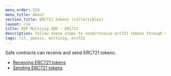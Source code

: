 ```yaml
---
menu_order: 510
menu_title: About
section_title: ERC721 tokens (collectibles)
layout: rsk
title: RIF Multisig SDK - ERC721
description: follow these steps to send/receive erc721 tokens through multisig transactions
tags: rif, gnosis, multisig, erc721
---
```


Safe contracts can receive and send ERC721 tokens:
- [Receiving ERC721 tokens](receive_erc721)
- [Sending ERC721 tokens](erc721_transactions)